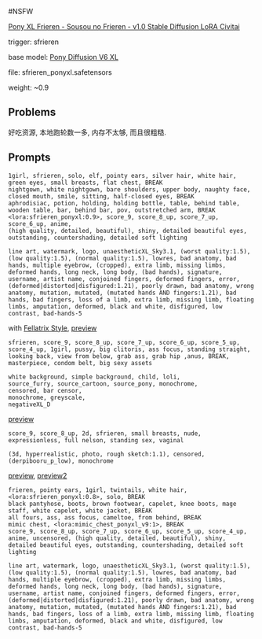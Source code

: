 #NSFW 

[Pony XL Frieren - Sousou no Frieren - v1.0  Stable Diffusion LoRA  Civitai](https://civitai.com/models/105648/manga-r18)

trigger: sfrieren

base model: [Pony Diffusion V6 XL](../Base/pony.md)

file: sfrieren_ponyxl.safetensors

weight: ~0.9

## Problems

好吃资源, 本地跑轮数一多, 内存不太够, 而且很粗糙.

## Prompts

```
1girl, sfrieren, solo, elf, pointy ears, silver hair, white hair, green eyes, small breasts, flat chest, BREAK
nightgown, white nightgown, bare shoulders, upper body, naughty face, closed mouth, smile, sitting, half-closed eyes, BREAK
aphrodisiac, potion, holding, holding bottle, table, behind table, wooden table, bar, behind bar, pov, outstretched arm, BREAK
<lora:sfrieren_ponyxl:0.9>, score_9, score_8_up, score_7_up, score_6_up, anime,
(high quality, detailed, beautiful), shiny, detailed beautiful eyes, outstanding, countershading, detailed soft lighting

line art, watermark, logo, unaestheticXL_Sky3.1, (worst quality:1.5), (low quality:1.5), (normal quality:1.5), lowres, bad anatomy, bad hands, multiple eyebrow, (cropped), extra limb, missing limbs, deformed hands, long neck, long body, (bad hands), signature, username, artist name, conjoined fingers, deformed fingers, error, (deformed|distorted|disfigured:1.21), poorly drawn, bad anatomy, wrong anatomy, mutation, mutated, (mutated hands AND fingers:1.21), bad hands, bad fingers, loss of a limb, extra limb, missing limb, floating limbs, amputation, deformed, black and white, disfigured, low contrast, bad-hands-5
```

with [Fellatrix Style](Fellatrix%20Style.md), [preview](../../attach/Pasted%20image%2020240306204845.png)

```
sfrieren, score_9, score_8_up, score_7_up, score_6_up, score_5_up, score_4_up, 1girl, pussy, big clitoris, ass focus, standing straight, looking back, view from below, grab ass, grab hip ,anus, BREAK, masterpiece, condom belt, big sexy assets

white background, simple background, child, loli,
source_furry, source_cartoon, source_pony, monochrome,
censored, bar censor,
monochrome, greyscale, 
negativeXL_D
```

[preview](../../attach/Pasted%20image%2020240306205015.png)

```
score_9, score_8_up, 2d, sfrieren, small breasts, nude, expressionless, full nelson, standing sex, vaginal

(3d, hyperrealistic, photo, rough sketch:1.1), censored, (derpibooru_p_low), monochrome
```

[preview](../../attach/Pasted%20image%2020240306205201.png), [preview2](../../attach/Pasted%20image%2020240306205309.png)
```
frieren, pointy ears, 1girl, twintails, white hair, <lora:sfrieren_ponyxl:0.8>, solo, BREAK
black pantyhose, boots, brown footwear, capelet, knee boots, mage staff, white capelet, white jacket, BREAK
all fours, ass, ass focus, cameltoe, from behind, BREAK
mimic chest, <lora:mimic_chest_ponyxl_v9:1>, BREAK
score_9, score_8_up, score_7_up, score_6_up, score_5_up, score_4_up, anime, uncensored, (high quality, detailed, beautiful), shiny, detailed beautiful eyes, outstanding, countershading, detailed soft lighting

line art, watermark, logo, unaestheticXL_Sky3.1, (worst quality:1.5), (low quality:1.5), (normal quality:1.5), lowres, bad anatomy, bad hands, multiple eyebrow, (cropped), extra limb, missing limbs, deformed hands, long neck, long body, (bad hands), signature, username, artist name, conjoined fingers, deformed fingers, error, (deformed|distorted|disfigured:1.21), poorly drawn, bad anatomy, wrong anatomy, mutation, mutated, (mutated hands AND fingers:1.21), bad hands, bad fingers, loss of a limb, extra limb, missing limb, floating limbs, amputation, deformed, black and white, disfigured, low contrast, bad-hands-5
```

